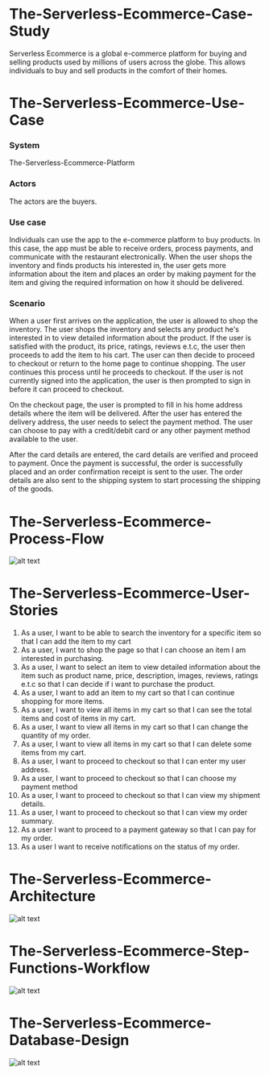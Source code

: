 # The-Serverless-Ecommerce-Case-Study
Serverless Ecommerce is a global e-commerce platform for buying and selling products used by millions of users across the globe. This allows individuals to buy and sell products in the comfort of their homes.

# The-Serverless-Ecommerce-Use-Case

### System
The-Serverless-Ecommerce-Platform  

### Actors
The actors are the buyers.

### Use case

Individuals can use the app to the e-commerce platform to buy products. In this case, the app must be able to receive orders, process payments, and communicate with the restaurant electronically. When the user shops the inventory and finds products his interested in, the user gets more information about the item and places an order by making payment for the item and giving the required information on how it should be delivered.

### Scenario
When a user first arrives on the application, the user is allowed to shop the inventory. The user shops the inventory and selects any product he's interested in to view detailed information about the product. If the user is satisfied with the product, its price, ratings, reviews e.t.c, the user then proceeds to add the item to his cart. The user can then decide to proceed to checkout or return to the home page to continue shopping. The user continues this process until he proceeds to checkout.
If the user is not currently signed into the application, the user is then prompted to sign in before it can proceed to checkout.

On the checkout page, the user is prompted to fill in his home address details where the item will be delivered. After the user has entered the delivery address, the user needs to select the payment method. The user can choose to pay with a credit/debit card or any other payment method available to the user.

After the card details are entered, the card details are verified and proceed to payment. Once the payment is successful, the order is successfully placed and an order confirmation receipt is sent to the user. The order details are also sent to the shipping system to start processing the shipping of the goods.

# The-Serverless-Ecommerce-Process-Flow
![alt text](https://github.com/blacktechiegirl/The-Serverless-Ecommerce-Case-Study/blob/main/Blanks%20diagram.png)


# The-Serverless-Ecommerce-User-Stories
1. As a user, I want to be able to search the inventory for a specific item so that I can add the item to my cart
2. As a user, I want to shop the page so that I can choose an item I am interested in purchasing.
3. As a user, I want to select an item to view detailed information about the item such as product name, price, description, images, reviews, ratings e.t.c so that I can decide if i want to purchase the product.
4. As a user, I want to add an item to my cart so that I can continue shopping for more items.
5. As a user, I want to view all items in my cart so that I can see the total items and cost of items in my cart.
6. As a user, I want to view all items in my cart so that I can change the quantity of my order.
7. As a user, I want to view all items in my cart so that I can delete some items from my cart.
8. As a user, I want to proceed to checkout so that I can enter my user address.
9. As a user, I want to proceed to checkout so that I can choose my payment method
10. As a user, I want to proceed to checkout so that I can view my shipment details.
11. As a user, I want to proceed to checkout so that I can view my order summary.
12. As a user I want to proceed to a payment gateway so that I can pay for my order.
13. As a user I want to receive notifications on the status of my order.

# The-Serverless-Ecommerce-Architecture
![alt text](https://github.com/blacktechiegirl/The-Serverless-Ecommerce-Case-Study/blob/main/serverless%20ecommerce%20architecture.png)

# The-Serverless-Ecommerce-Step-Functions-Workflow
![alt text](https://github.com/blacktechiegirl/The-Serverless-Ecommerce-Case-Study/blob/main/stepfunctions_graph(1).png)

# The-Serverless-Ecommerce-Database-Design
![alt text](https://github.com/blacktechiegirl/The-Serverless-Ecommerce-Case-Study/blob/main/Screenshot%202022-11-03%20034216.png)

